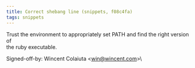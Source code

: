 ```yaml
---
title: Correct shebang line (snippets, f08c4fa)
tags: snippets
---
```


Trust the environment to appropriately set PATH and find the right version of\
the ruby executable.

Signed-off-by: Wincent Colaiuta &lt;win@wincent.com&gt;\
